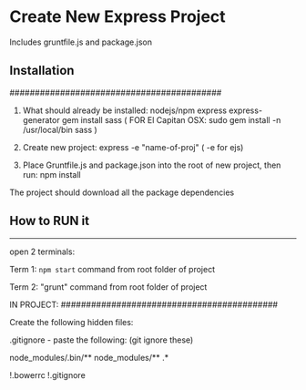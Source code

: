 # Create New Express Project
Includes gruntfile.js and package.json

## Installation
##########################################

1. What should already be installed:
nodejs/npm
express
express-generator
gem install sass ( FOR El Capitan OSX: sudo gem install -n /usr/local/bin sass )


2. Create new project:
express -e "name-of-proj" ( -e for ejs)


3. Place Gruntfile.js and package.json into the root of new project, then run:
npm install

The project should download all the package dependencies


## How to RUN it
------------------------------------------
open 2 terminals:

Term 1:
``npm start`` command from root folder of project

Term 2:
"grunt" command from root folder of project



IN PROJECT: 
###########################################

Create the following hidden files:

.gitignore - paste the following: (git ignore these)

node_modules/.bin/**
node_modules/**
.*

!.bowerrc
!.gitignore
